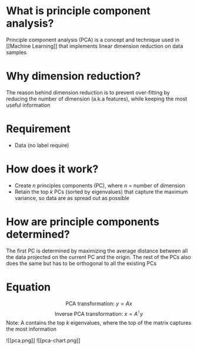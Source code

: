 # What is principle component analysis?
Principle component analysis (PCA) is a concept and technique used in [[Machine Learning]] that implements linear dimension reduction on data samples

# Why dimension reduction?
The reason behind dimension reduction is to prevent over-fitting by reducing the number of dimension (a.k.a features), while keeping the most useful information

# Requirement
- Data (no label require)

# How does it work?
- Create $n$ principles components (PC), where $n$ = number of dimension
- Retain the top $k$ PCs (sorted by eigenvalues) that capture the maximum variance, so data are as spread out as possible

# How are principle components determined?
The first PC is determined by maximizing the average distance between all the data projected on the current PC and the origin. The rest of the PCs also does the same but has to be orthogonal to all the existing PCs

# Equation
$$
\text{PCA transformation: } y = Ax
$$
$$
\text{Inverse PCA transformation: } x = A^\intercal y
$$
Note: A contains the top $k$ eigenvalues, where the top of the matrix captures the most information

![[pca.png]]
![[pca-chart.png]]